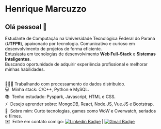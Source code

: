 # Henrique Marcuzzo

## Olá pessoal 👋
Estudante de Computação na Universidade Tecnológica Federal do Paraná (**UTFPR**), apaixonado por tecnologia. Comunicativo e curioso em desenvolvimento de projetos de forma eficiente.
<br/>Entusiasta em tecnologias de desenvolvimento **Web Full-Stack** e **Sistemas Inteligentes**.
<br/>Buscando oportunidade de adquirir experiência profissional e melhorar minhas habilidades.

<br/> 👨🏻‍💻 Trabalhando com processamento de dados distribuído.
<br/> 💻 &nbsp;Minha stack: C/C++, Python e MySQL.
<br/> 📚 &nbsp;Tenho estudado: Pyspark, Javascript, HTML e CSS.
<br/> ⚡ &nbsp;Desejo aprender sobre: MongoDB, React, Node.JS, Vue.JS e Bootstrap.
<br/> 💬 &nbsp;Sobre mim: Curto tecnologias, games como WoW e Overwatch, seriados e filmes.
<br/> ✉️ &nbsp;Entre em contato comigo: [![Linkedin Badge](https://img.shields.io/badge/-HenriqueMarcuzzo-blue?style=flat-square&logo=Linkedin&logoColor=white&link=https://www.linkedin.com/in/hmarcuzzo/)](https://www.linkedin.com/in/hmarcuzzo/) 
| 
[![Gmail Badge](https://img.shields.io/badge/-henrique.souza.m06@gmail.com-c14438?style=flat-square&logo=Gmail&logoColor=white&link=mailto:henrique.souza.m06@gmail.com)](mailto:henrique.souza.m06@gmail.com)
